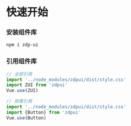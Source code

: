 # 快速开始


### 安装组件库

```bash
npm i zdp-ui
```

### 引用组件库

```javascript
// 全部引用
import '../node_modules/zdpui/dist/style.css'
import ZUI from 'zdpui'
Vue.use(ZUI)

// 按需引用
import '../node_modules/zdpui/dist/style.css'
import {Button} from 'zdpui'
Vue.use(Button)

```